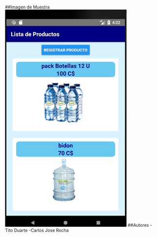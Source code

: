 ##Imagen de Muestra
![Screenshot](assets/capturaproducto.PNG)
##Autores
-Tito Duarte
-Carlos Jose Rocha
